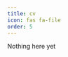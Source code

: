 ```yaml
---
title: cv
icon: fas fa-file
order: 5
---
```

Nothing here yet
<object data="/assets/documents/Burak-Baris.pdf" type="application/pdf" width="100%"> 
</object>
